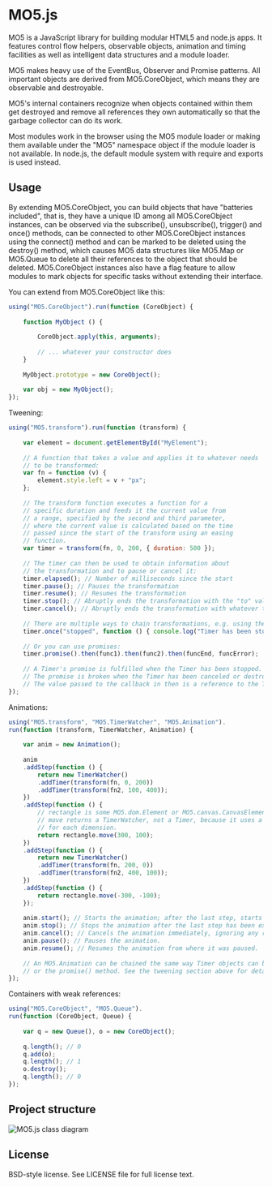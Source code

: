 # MO5.js #

MO5 is a JavaScript library for building modular HTML5 and node.js apps. 
It features control flow helpers, observable objects, animation and
timing facilities as well as intelligent data structures and a module loader.

MO5 makes heavy use of the EventBus, Observer and Promise patterns. All important
objects are derived from MO5.CoreObject, which means they are observable and destroyable.

MO5's internal containers recognize when objects contained within them get destroyed
and remove all references they own automatically so that the garbage collector can
do its work.

Most modules work in the browser using the MO5 module loader or making them available under
the "MO5" namespace object if the module loader is not available. In node.js, the default
module system with require and exports is used instead.


## Usage ##

By extending MO5.CoreObject, you can build objects that have "batteries included", that 
is, they have a unique ID among all MO5.CoreObject instances, can be observed via the
subscribe(), unsubscribe(), trigger() and once() methods, can be connected to other
MO5.CoreObject instances using the connect() method and can be marked to be deleted 
using the destroy() method, which causes MO5 data structures like MO5.Map or 
MO5.Queue to delete all their references to the object that should be deleted. 
MO5.CoreObject instances also have a flag feature to allow modules to mark objects for
specific tasks without extending their interface.

You can extend from MO5.CoreObject like this:

```javascript
using("MO5.CoreObject").run(function (CoreObject) {
    
    function MyObject () {
        
        CoreObject.apply(this, arguments);
        
        // ... whatever your constructor does
    }
    
    MyObject.prototype = new CoreObject();
    
    var obj = new MyObject();
});
```

Tweening:

```javascript
using("MO5.transform").run(function (transform) {
    
    var element = document.getElementById("MyElement");
    
    // A function that takes a value and applies it to whatever needs
    // to be transformed:
    var fn = function (v) {
        element.style.left = v + "px";
    };
    
    // The transform function executes a function for a
    // specific duration and feeds it the current value from
    // a range, specified by the second and third parameter,
    // where the current value is calculated based on the time
    // passed since the start of the transform using an easing
    // function.
    var timer = transform(fn, 0, 200, { duration: 500 });
    
    // The timer can then be used to obtain information about
    // the transformation and to pause or cancel it:
    timer.elapsed(); // Number of milliseconds since the start
    timer.pause(); // Pauses the transformation
    timer.resume(); // Resumes the transformation
    timer.stop(); // Abruptly ends the transformation with the "to" value.
    timer.cancel(); // Abruptly ends the transformation with whatever the current value is.
    
    // There are multiple ways to chain transformations, e.g. using the Timer's event bus:
    timer.once("stopped", function () { console.log("Timer has been stopped."); });
    
    // Or you can use promises:
    timer.promise().then(func1).then(func2).then(funcEnd, funcError);
    
    // A Timer's promise is fulfilled when the Timer has been stopped.
    // The promise is broken when the Timer has been canceled or destroyed.
    // The value passed to the callback in then is a reference to the Timer itself.
});
```

Animations:

```javascript
using("MO5.transform", "MO5.TimerWatcher", "MO5.Animation").
run(function (transform, TimerWatcher, Animation) {
    
    var anim = new Animation();
    
    anim
    .addStep(function () {
        return new TimerWatcher()
        .addTimer(transform(fn, 0, 200))
        .addTimer(transform(fn2, 100, 400));
    })
    .addStep(function () {
        // rectangle is some MO5.dom.Element or MO5.canvas.CanvasElement;
        // move returns a TimerWatcher, not a Timer, because it uses a transformation
        // for each dimension.
        return rectangle.move(300, 100);
    })
    .addStep(function () {
        return new TimerWatcher()
        .addTimer(transform(fn, 200, 0))
        .addTimer(transform(fn2, 400, 100));
    })
    .addStep(function () {
        return rectangle.move(-300, -100);
    });
    
    anim.start(); // Starts the animation; after the last step, starts at the first step again.
    anim.stop(); // Stops the animation after the last step has been executed.
    anim.cancel(); // Cancels the animation immediately, ignoring any remaining steps in the current queue.
    anim.pause(); // Pauses the animation.
    anim.resume(); // Resumes the animation from where it was paused.
    
    // An MO5.Animation can be chained the same way Timer objects can be chained by either using the bus
    // or the promise() method. See the tweening section above for details.
});
```

Containers with weak references:

```javascript
using("MO5.CoreObject", "MO5.Queue").
run(function (CoreObject, Queue) {
    
    var q = new Queue(), o = new CoreObject();
    
    q.length(); // 0
    q.add(o);
    q.length(); // 1
    o.destroy();
    q.length(); // 0
});
```


## Project structure ##

![MO5.js class diagram](https://iiyo.org/MO5.js/images/structure.jpg?v2)


## License ##

BSD-style license. See LICENSE file for full license text.

